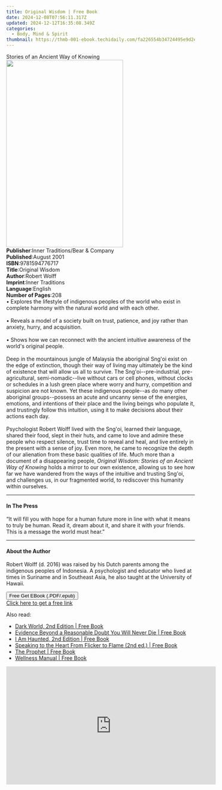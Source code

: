 ```yaml
---
title: Original Wisdom | Free Book
date: 2024-12-08T07:56:11.317Z
updated: 2024-12-12T16:35:08.349Z
categories:
  - Body, Mind & Spirit
thumbnail: https://thmb-001-ebook.techidaily.com/fa226554b34724495e9d2e6d5cebe1403ceae78a9ea9b11fec6c947913f6de7a.jpg
---
```

<main id="book-container">
  <div class="flex flex-col">
    <div class="book-brief flex-1 py-6 px-4 sm:p-6 md:py-10 md:px-8">
      <!-- brief-->
      <div class="book-brief-main">Stories of an Ancient Way of Knowing</div>
    </div>
    <div
      class="book-meta-info flex-1 grid gap-4 col-start-1 col-end-3 row-start-1 sm:mb-6 sm:grid-cols-4 lg:gap-6 lg:col-start-2 lg:row-end-6 lg:row-span-6 lg:mb-0"
    >
      <div
        class="book-meta-info-left place-content-center mt-4 p-4 text-sm leading-6 col-start-2 col-span-2 dark:text-slate-400"
      >
        <img
          class="w-full h-500 object-cover rounded-lg sm:h-255 sm:col-span-2 lg:col-span-full"
          src="https://img-001-ebook.techidaily.com/f9ee36629685687487153b36923a64e38356bc3025042ab1c6697d2169410654.jpg"
          alt=""
          width="312"
          height="500"
        />
      </div>
      <div
        class="book-meta-info-right mt-2 col-start-1 row-start-2 col-span-3 self-center"
      >
        <!-- meta data  -->
        <div class="flex flex-col px-4 md:px-8">
          <div class="flex-1">
            <strong>Publisher</strong>:<span class="px-2"
              >Inner Traditions/Bear &amp; Company</span
            >
          </div>
          <div class="flex-1">
            <strong>Published</strong>:<span class="px-2">August 2001</span>
          </div>
          <div class="flex-1">
            <strong>ISBN</strong>:<span class="px-2">9781594776717</span>
          </div>
          <div class="flex-1">
            <strong>Title</strong>:<span class="px-2">Original Wisdom</span>
          </div>
          <div class="flex-1">
            <strong>Author</strong>:<span class="px-2">Robert Wolff</span>
          </div>
          <div class="flex-1">
            <strong>Imprint</strong>:<span class="px-2">Inner Traditions</span>
          </div>
          <div class="flex-1">
            <strong>Language</strong>:<span class="px-2">English</span>
          </div>
          <div class="flex-1">
            <strong>Number of Pages</strong>:<span class="px-2">208</span>
          </div>
        </div>
      </div>
    </div>
    <div class="book-description flex-1 py-6 px-4 sm:p-6 md:py-10 md:px-8">
      <div class="book-description-main">
        <div accordion-content="" id="description">
          • Explores the lifestyle of indigenous peoples of the world who exist
          in complete harmony with the natural world and with each other.<br /><br />•
          Reveals a model of a society built on trust, patience, and joy rather
          than anxiety, hurry, and acquisition.<br /><br />• Shows how we can
          reconnect with the ancient intuitive awareness of the world's original
          people. <br /><br />Deep in the mountainous jungle of Malaysia the
          aboriginal Sng'oi exist on the edge of extinction, though their way of
          living may ultimately be the kind of existence that will allow us all
          to survive. The Sng'oi--pre-industrial, pre-agricultural,
          semi-nomadic--live without cars or cell phones, without clocks or
          schedules in a lush green place where worry and hurry, competition and
          suspicion are not known. Yet these indigenous people--as do many other
          aboriginal groups--possess an acute and uncanny sense of the energies,
          emotions, and intentions of their place and the living beings who
          populate it, and trustingly follow this intuition, using it to make
          decisions about their actions each day. <br /><br />Psychologist
          Robert Wolff lived with the Sng'oi, learned their language, shared
          their food, slept in their huts, and came to love and admire these
          people who respect silence, trust time to reveal and heal, and live
          entirely in the present with a sense of joy. Even more, he came to
          recognize the depth of our alienation from these basic qualities of
          life. Much more than a document of a disappearing people,
          <i>Original Wisdom: Stories of an Ancient Way of Knowing</i> holds a
          mirror to our own existence, allowing us to see how far we have
          wandered from the ways of the intuitive and trusting Sng'oi, and
          challenges us, in our fragmented world, to rediscover this humanity
          within ourselves.
        </div>
        <div class="accordion-fader"></div>
      </div>
    </div>
    <div class="book-excerpts flex-1 py-6 px-4 sm:p-6 md:py-10 md:px-8">
      <!-- excerpts-->
      <div class="book-excerpts-main">
        <hr />
        <h4 class="placeholder placeholder-heading">
          <span>In The Press</span>
        </h4>
        <p>
          “It will fill you with hope for a human future more in line with what
          it means to truly be human. Read it, dream about it, and share it with
          your friends. This is a message the world must hear.”
        </p>
      </div>
    </div>
    <div class="book-about-author flex-1 py-6 px-4 sm:p-6 md:py-10 md:px-8">
      <!-- about author-->
      <div class="book-main-author-main">
        <hr />
        <h4 class="placeholder placeholder-heading">
          <span>About the Author</span>
        </h4>
        <p>
          Robert Wolff (d. 2016) was raised by his Dutch parents among the
          indigenous peoples of Indonesia. A psychologist and educator who lived
          at times in Suriname and in Southeast Asia, he also taught at the
          University of Hawaii.
        </p>
      </div>
    </div>
    <div class="book-free-get flex-1 py-6 px-4 sm:p-6 md:py-10 md:px-8">
      <button
        id="btn-free-get"
        class="bg-blue-500 hover:bg-blue-700 text-white font-bold py-2 px-4 rounded"
      >
        Free Get EBook (.PDF/.epub)
      </button>
      <div id="countdown-display" class="px-2 text-lg mt-2"></div>
      <a
        id="free-link"
        class="hidden bg-blue-500 hover:bg-blue-700 text-white font-bold py-2 px-4 rounded"
        href="https://www.ebooks.com/en-us/book/95782236/original-wisdom/robert-wolff/"
        target="_blank"
        >Click here to get a free link</a
      >
    </div>
    <script>
      let countdownTime = 0;
      let countdownInterval = null;
      document
        .getElementById('btn-free-get')
        .addEventListener('click', startCountdown);
      function startCountdown() {
        countdownTime = new Date().getTime() + 60000 * 3;
        countdownInterval = setInterval(updateCountdown, 1000);
        document.getElementById('btn-free-get').disabled = true;
        document
          .getElementById('btn-free-get')
          .classList.add('bg-gray-500', 'cursor-not-allowed');
      }
      function updateCountdown() {
        let currentTime = new Date().getTime();
        let timeLeft = countdownTime - currentTime;
        let secondsLeft = Math.floor(timeLeft / 1000);
        document.getElementById('countdown-display').innerHTML =
          `Remaining time: ${secondsLeft} seconds.`;
        if (secondsLeft <= 0) {
          clearInterval(countdownInterval);
          document.getElementById('btn-free-get').classList.add('hidden');
          document.getElementById('free-link').classList.remove('hidden');
          document.getElementById('countdown-display').innerHTML = '';
        }
      }
    </script>
  </div>
</main>

<ins class="adsbygoogle"
      style="display:block"
      data-ad-client="ca-pub-7571918770474297"
      data-ad-slot="8358498916"
      data-ad-format="auto"
      data-full-width-responsive="true"></ins>
    

<span class="atpl-alsoreadstyle">Also read:</span>
<div><ul>
<li><a href="https://novels-ebooks.techidaily.com/210453346-9781628601695-dark-world-2nd-edition/"><u>Dark World, 2nd Edition | Free Book</u></a></li>
<li><a href="https://novels-ebooks.techidaily.com/210451556-9781737410690-evidence-beyond-a-reasonable-doubt-you-will-never-die/"><u>Evidence Beyond a Reasonable Doubt You Will Never Die | Free Book</u></a></li>
<li><a href="https://novels-ebooks.techidaily.com/210453277-9781628600803-i-am-haunted-2nd-edition/"><u>I Am Haunted, 2nd Edition | Free Book</u></a></li>
<li><a href="https://novels-ebooks.techidaily.com/210451506-9781737967316-speaking-to-the-heart-from-flicker-to-flame-2nd-ed/"><u>Speaking to the Heart From Flicker to Flame (2nd ed.) | Free Book</u></a></li>
<li><a href="https://novels-ebooks.techidaily.com/210451395-9781940849911-the-prophet/"><u>The Prophet | Free Book</u></a></li>
<li><a href="https://novels-ebooks.techidaily.com/210451420-9781662427275-wellness-manual/"><u>Wellness Manual | Free Book</u></a></li>
</ul></div>

<!-- affiliate ads begin -->
<iframe width="560" height="315" src="https://www.youtube.com/embed/5OmJZ4Z8jgk?si=YIoEaPI8geoiFSYE" title="YouTube video player" frameborder="0" allow="accelerometer; autoplay; clipboard-write; encrypted-media; gyroscope; picture-in-picture; web-share" referrerpolicy="strict-origin-when-cross-origin" allowfullscreen></iframe>
<!-- affiliate ads end -->

